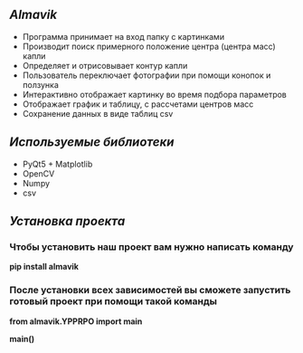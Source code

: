 ## *Almavik*

- Программа принимает на вход папку с картинками
- Производит поиск примерного положение центра (центра масс) капли
- Определяет и отрисовывает контур капли
- Пользователь переключает фотографии при помощи конопок и ползунка
- Интерактивно отображает картинку во время подбора параметров
- Отображает график и таблицу, с рассчетами центров масс 
- Сохранение данных в виде таблиц csv

## *Используемые библиотеки*

- PyQt5 + Matplotlib 
- OpenCV
- Numpy
- csv

## *Установка проекта*
<h3>Чтобы установить наш проект вам нужно написать команду</h3>

**pip install almavik**

<h3>После установки всех зависимостей вы сможете запустить готовый проект при помощи такой команды</h3>

**from almavik.YPPRPO import main**

**main()**

